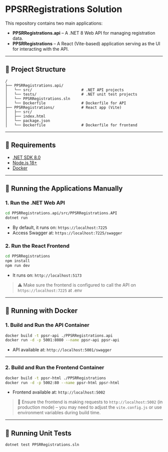 # PPSRRegistrations Solution

This repository contains two main applications:

- **PPSRRegistrations.api** – A .NET 8 Web API for managing registration data.
- **PPSRRegistrations** – A React (Vite-based) application serving as the UI for interacting with the API.

---

## 🧩 Project Structure

```
/
├── PPSRRegistrations.api/
│   └── src/                      # .NET API projects
│   └── tests/                    # .NET unit test projects
│   └── PPSRRegistrations.sln
│   └── Dockerfile                # Dockerfile for API
├── PPSRRegistrations/            # React app (Vite)
│   ├── src/
│   ├── index.html
│   └── package.json
│   └── Dockerfile                # Dockerfile for frontend
```

---

## 🚀 Requirements

- [.NET SDK 8.0](https://dotnet.microsoft.com/download)
- [Node.js 18+](https://nodejs.org/)
- [Docker](https://www.docker.com/)

---

## 🔧 Running the Applications Manually

### 1. Run the .NET Web API

```bash
cd PPSRRegistrations.api/src/PPSRRegistrations.API
dotnet run
```

- By default, it runs on: `https://localhost:7225`
- Access Swagger at: `https://localhost:7225/swagger`

### 2. Run the React Frontend

```bash
cd PPSRRegistrations
npm install
npm run dev
```

- It runs on: `http://localhost:5173`

> ⚠️ Make sure the frontend is configured to call the API on `https://localhost:7225` at .env

---

## 🐳 Running with Docker

### 1. Build and Run the API Container

```bash
docker build -t ppsr-api ./PPSRRegistrations.api
docker run -d -p 5001:8080 --name ppsr-api ppsr-api
```

- API available at: `http://localhost:5001/swagger`

---

### 2. Build and Run the Frontend Container

```bash
docker build -t ppsr-html ./PPSRRegistrations
docker run -d -p 5002:80 --name ppsr-html ppsr-html
```

- Frontend available at: `http://localhost:5002`

> 🧠 Ensure the frontend is making requests to `http://localhost:5002` (in production mode) – you may need to adjust the `vite.config.js` or use environment variables during build time.

---

## 🧪 Running Unit Tests

```bash
dotnet test PPSRRegistrations.sln
```